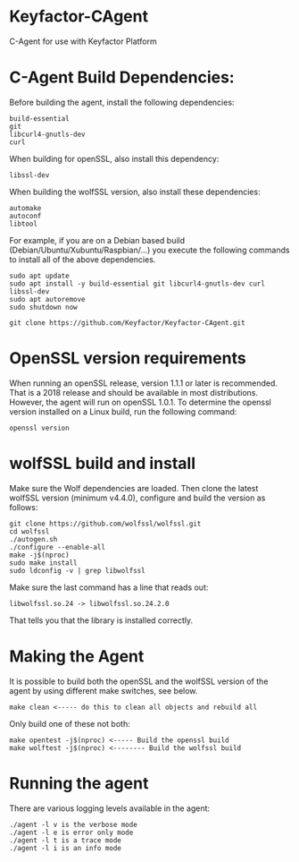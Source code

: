 # Keyfactor-CAgent
C-Agent for use with Keyfactor Platform

# C-Agent Build Dependencies:
Before building the agent, install the following dependencies:

	build-essential
	git
	libcurl4-gnutls-dev
	curl

When building for openSSL, also install this dependency:

	libssl-dev

When building the wolfSSL version, also install these dependencies:

	automake
	autoconf
	libtool

For example, if you are on a Debian based build (Debian/Ubuntu/Xubuntu/Raspbian/...) you execute the following commands to install all of the above dependencies.
	
	sudo apt update
	sudo apt install -y build-essential git libcurl4-gnutls-dev curl libssl-dev
	sudo apt autoremove
	sudo shutdown now
	
	git clone https://github.com/Keyfactor/Keyfactor-CAgent.git

# OpenSSL version requirements
When running an openSSL release, version 1.1.1 or later is recommended.  That is a 2018 release and should be available in most distributions.
However, the agent will run on openSSL 1.0.1.  To determine the openssl version installed on a Linux build, run the following command:

	openssl version

# wolfSSL build and install
Make sure the Wolf dependencies are loaded.  Then clone the latest wolfSSL version (minimum v4.4.0), configure and build the version as follows:

	git clone https://github.com/wolfssl/wolfssl.git
	cd wolfssl
	./autogen.sh
	./configure --enable-all
	make -j$(nproc)
	sudo make install
	sudo ldconfig -v | grep libwolfssl

Make sure the last command has a line that reads out:

	libwolfssl.so.24 -> libwolfssl.so.24.2.0

That tells you that the library is installed correctly.

# Making the Agent
It is possible to build both the openSSL and the wolfSSL version of the agent by using different make switches, see below.

	make clean <----- do this to clean all objects and rebuild all
Only build one of these not both:

	make opentest -j$(nproc) <----- Build the openssl build 
	make wolftest -j$(nproc) <-------- Build the wolfssl build 
	
# Running the agent

There are various logging levels available in the agent:

	./agent -l v is the verbose mode
	./agent -l e is error only mode
	./agent -l t is a trace mode
	./agent -l i is an info mode


